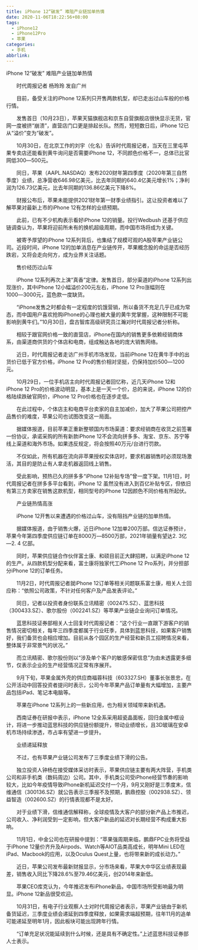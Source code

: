 ```yaml
---
title: iPhone 12“破发” 难阻产业链加单热情
date: 2020-11-06T18:22:56+08:00
tags:
  - iPhone12
  - iPhone12Pro
  - 苹果
categories:
  - 手机
abbrlink:
---
```


iPhone 12“破发” 难阻产业链加单热情

　　时代周报记者 杨玲玲 发自广州

　　目前，备受关注的iPhone 12系列只开售两款机型，却已走出过山车般的价格行情。

　　发售首日（10月23日），苹果天猫旗舰店和京东自营旗舰店很快显示无货，官网一度被挤“崩溃”，直营店门口更是排起长队。然而，短短数日后，iPhone 12已从“溢价”变为“破发”。

　　10月30日，在北京工作的刘宇（化名）告诉时代周报记者，当天在三里屯苹果专卖店还能看到黄牛询问是否需要iPhone 12，不同颜色价格不一，总体已比官网低300―500元。

　　同日，苹果（AAPL.NASDAQ）发布2020财年第四季度（2020年第三自然季度）业绩，总净营收646.98亿美元，比去年同期的640.4亿美元增长1%；净利润为126.73亿美元，比去年同期的136.86亿美元下降8%。

　　财报公布后，苹果未能提供2021财年第一财季业绩指引。这让投资者难以了解苹果对最新上市的iPhone 12有怎样的业绩预期。

　　此前，已有不少机构表示看好iPhone 12的销量。投行Wedbush 还基于供应链调查认为，苹果将迎前所未有的换机超级周期，而中国市场将成为关键。

　　被寄予厚望的iPhone 12系列背后，也集结了规模可观的A股苹果产业链公司。近段时间，iPhone 12的加单消息在产业链传开，苹果概念股的命运是否经历跌宕，又将会走向何方，成为业界关注话题。

　　售价经历过山车

　　iPhone 12系列再次上演“真香”定律。发售首日，部分渠道的iPhone 12系列出现涨价，其中iPhone 12小幅溢价200元左右，iPhone 12 Pro涨幅则在1000―3000元，蓝色款一度缺货。

　　“iPhone发售之时都会有一定程度的饥饿营销，所以备货不充足几乎已成为常态，而中国用户喜欢抢购iPhone的心理也被大量的黄牛党掌握，这种限制不可能影响到黄牛们。”10月30日，盘古智库高级研究员江瀚对时代周报记者分析称。

　　相较于跟官网价格一致的直营店，iPhone在国内的销售更多依赖经销商体系，由渠道商供货的个体店和电商，组成触达各地的庞大销售网络。

　　近日，时代周报记者走访广州手机市场发现，当前iPhone 12在黄牛手中的出货价已低于官方价格，iPhone 12 Pro的售价相对坚挺，仍保持加价500―1200元。

　　10月29日，一位手机店主向时代周报记者回忆称，近几天iPhone 12和iPhone 12 Pro的价格波动明显，基本上是一天一个价，总的来说，iPhone 12的价格陆续跌破官网价，iPhone 12 Pro价格也在逐步走低。

　　在此过程中，个体店主和电商平台卖家的自主加减价，加大了苹果公司把控产品售价的难度，苹果公司也试图改变这一局面。

　　据媒体报道，目前苹果正重新整顿国内市场渠道：要求经销商在收货之前签署一份协议，承诺采购的所有新款iPhone 12不会流向拼多多、淘宝、京东、苏宁等线上渠道和海外市场。如果违反规定，将会按照40万元/台进行罚款。

　　不仅如此，所有机器在流向非苹果授权实体店时，要求机器销售时必须现场激活，其目的是防止有人拿走机器返回线上销售。

　　受此影响，预热已久的拼多多“iPhone 12补贴专场”曾一度下架。11月1日，时代周报记者在拼多多平台看到，iPhone 12 虽然没有进入到百亿补贴专区，但依旧有第三方卖家在销售这款机型，相同型号的iPhone 12因颜色不同价格有所起伏。

　　产业链热情高涨

　　iPhone 12开售以来遭遇的价格过山车，没有阻挡产业链的加单热情。

　　据媒体报道，由于销售火爆，近日iPhone 12加单200万部。信达证券预计，苹果今年第四季度供应链订单在8000万―8500万部，2021年销量有望达2. 3亿―2. 4 亿部。

　　同时，苹果供应链合作伙伴富士康、和硕目前正大肆招聘，以满足iPhone 12的生产。从四款机型分配来看，富士康将独家代工iPhone 12 Pro系列，并分担部分iPhone 12的订单任务。

　　11月2日，时代周报记者就iPhone 12订单等相关问题联系富士康，相关人士回应称：“依照公司政策，不针对任何客户及产品发表评论。”

　　同日，记者以投资者身份联系立讯精密（002475.SZ）、蓝思科技（300433.SZ）、歌尔股份（002241.SZ）等苹果产业链企业询问订单情况。

　　蓝思科技证券部相关人士回复时代周报记者：“这个行业一直跟下游客户的销售情况密切相关，每年三四季度都属于行业旺季，具体到蓝思科技，如果客户销售好，我们备货也会相应增加。目前从各个园区的生产经营和新员工招聘情况来看，整体属于非常景气的状况。”

　　而立讯精密、歌尔股份则以“涉及单个客户的敏感保密信息”为由未透露更多细节，仅表示企业的生产经营情况正常有序展开。

　　9月下旬，苹果金属外壳的供应商福蓉科技（603327.SH）董事长张景忠，在公开活动中回答投资者提问时表示，公司今年苹果产品订单量有大幅增加，主要产品包括iPad、笔记本电脑等。

　　苹果在iPhone 12系列上的一些新应用，也为相关领域带来新机遇。

　　西南证券在研报中表示，iPhone 12全系采用超瓷晶面板，回归金属中框设计，将进一步推动蓝思科技的供应链份额提升，带动业绩增长，且3D玻璃在安卓机市场持续渗透，市占率有望进一步提升。

　　业绩递延释放

　　不过，也有苹果产业链公司发布了三季度业绩下滑的公告。

　　独立投资人钟杨在接受媒体采访时表示，苹果供应链主要有两大阵营，手机类公司和非手机类（数码周边）公司。其中，手机类公司受iPhone经营节奏的影响较大，比如今年疫情导致iPhone新机延迟交付一个月，9月又刚好是三季度末，信维通信（300136.SZ）就公告表示三季报不及预期，鹏鼎控股（002938.SZ）、领益智造（002600.SZ）的行情表现都不是太好。

　　对于业绩下滑，信维通信解释称，全球疫情及大客户的部分新产品上市推迟，公司收入、净利润受到一定影响，但大客户新品的延迟对长期经营不构成重大影响。

　　11月1日，中金公司也在研报中提到：“苹果强周期来临，鹏鼎FPC业务将受益于iPhone 12量价齐升及Airpods、Watch等AIOT品类高成长，明年Mini LED在iPad、Macbook的应用，以及Oculus Quest上量，也将带来新的成长动力。”

　　近日，苹果公司发布最新财报显示，分市场来看，苹果大中华区业绩表现最差，销售收入同比下降28.6%至79.46亿美元，创2014年来新低。

　　苹果CEO库克认为，今年推迟发布iPhone新品，中国市场所受影响最为明显。iPhone 12新品很受欢迎。

　　10月31日，有电子行业观察人士对时代周报记者表示，苹果产业链由于新机备货延迟，三季度业绩会递延到四季度释放，如果需求端超预期，往年11月的追单可能递延至明年1月，因此板块可能出现跨年行情。

　　“订单充足状况能延续到什么时候，还是具有不确定性。”上述蓝思科技证券部人士表示。
